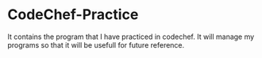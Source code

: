 # CodeChef-Practice
It contains the program that I have practiced in codechef.
It will manage my programs so that it will be usefull for future reference.

